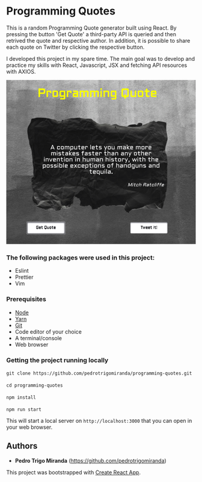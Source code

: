 # Programming Quotes

This is a random Programming Quote generator built using React. By pressing the button 'Get Quote' a third-party API is queried and then retrived the quote and respective author. In addition, it is possible to share each quote on Twitter by clicking the respective button.

 I developed this project in my spare time. The main goal was to develop and practice my skills with React, Javascript, JSX and fetching API resources with AXIOS.

![Screenshot](/src/screenshot.png)

### The following packages were used in this project:

- Eslint
- Prettier
- Vim

### Prerequisites

- [Node](https://nodejs.org)
- [Yarn](https://yarnpkg.com)
- [Git](https://git-scm.com)
- Code editor of your choice
- A terminal/console
- Web browser

### Getting the project running locally

```
git clone https://github.com/pedrotrigomiranda/programming-quotes.git

cd programming-quotes

npm install

npm run start

```

This will start a local server on `http://localhost:3000` that you can open in your web
browser.

## Authors

* **Pedro Trigo Miranda** (https://github.com/pedrotrigomiranda)

This project was bootstrapped with [Create React App](https://github.com/facebook/create-react-app).